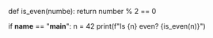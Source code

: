 def is_even(numbe):
    return number % 2 == 0

if __name__ == "__main__":
    n = 42
    print(f"Is {n} even? {is_even(n)}")
